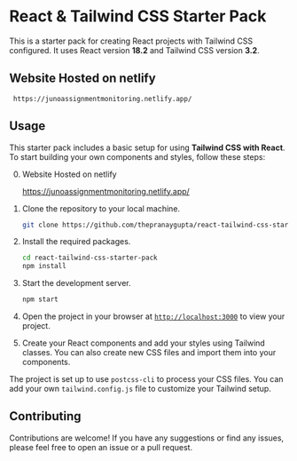 # React & Tailwind CSS Starter Pack

This is a starter pack for creating React projects with Tailwind CSS configured. It uses React version **18.2** and Tailwind CSS version **3.2**.
## Website Hosted on netlify
    
     https://junoassignmentmonitoring.netlify.app/
    
## Usage

This starter pack includes a basic setup for using **Tailwind CSS with React**. To start building your own components and styles, follow these steps:

0. Website Hosted on netlify
    
     https://junoassignmentmonitoring.netlify.app/
    

1. Clone the repository to your local machine.
    ```sh
    git clone https://github.com/thepranaygupta/react-tailwind-css-starter-pack.git
    ```

1. Install the required packages.
    ```sh
    cd react-tailwind-css-starter-pack
    npm install
    ```

1. Start the development server.
    ```sh
    npm start
    ```
1. Open the project in your browser at [`http://localhost:3000`](http://localhost:3000) to view your project.
1. Create your React components and add your styles using Tailwind classes. You can also create new CSS files and import them into your components.

The project is set up to use `postcss-cli` to process your CSS files. You can add your own `tailwind.config.js` file to customize your Tailwind setup.

## Contributing

Contributions are welcome! If you have any suggestions or find any issues, please feel free to open an issue or a pull request.